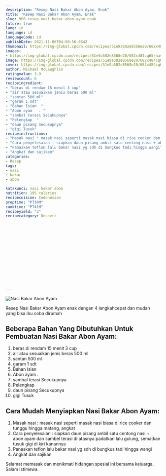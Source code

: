 ```yaml
---
description: "Resep Nasi Bakar Abon Ayam, Enak"
title: "Resep Nasi Bakar Abon Ayam, Enak"
slug: 900-resep-nasi-bakar-abon-ayam-enak
future: true
lang: id
language: id
languageCode: id
publishDate: 2021-11-06T04:50:56.084Z 
thumbnail: https://img-global.cpcdn.com/recipes/51e9a502e8568e20/682x484cq65/nasi-bakar-abon-ayam-foto-resep-utama.png
images:
- https://img-global.cpcdn.com/recipes/51e9a502e8568e20/682x484cq65/nasi-bakar-abon-ayam-foto-resep-utama.png
image: https://img-global.cpcdn.com/recipes/51e9a502e8568e20/682x484cq65/nasi-bakar-abon-ayam-foto-resep-utama.png
cover: https://img-global.cpcdn.com/recipes/51e9a502e8568e20/682x484cq65/nasi-bakar-abon-ayam-foto-resep-utama.png
author: Michael McLaughlin
ratingvalue: 3.9
reviewcount: 6
recipeingredient:
- "beras di rendam 15 menit 3 cup"
- "air atau sesuaikan jenis beras 500 ml"
- "santan 500 ml"
- "garam 1 sdt"
- "Bahan Isian  "
- "Abon ayam   . "
- "sambal terasi Secukupnya"
- "Pelengkap  "
- "daun pisang Secukupnya"
- "gigi Tusuk"
recipeinstructions:
- "Masak nasi : masak nasi seperti masak nasi biasa di rice cooker dan tunggu hingga matang, angkat"
- "Cara penyelesaian : siapkan daun pisang ambil satu centong nasi + abon ayam dan sambel terasi di atasnya padatkan lalu gulung, sematkan tusuk gigi di kiri kanannya"
- "Panaskan teflon lalu bakar nasi yg sdh di bungkus tadi hingga wangi"
- "Angkat dan sajikan"
categories:
- Resep
tags:
- nasi
- bakar
- abon

katakunci: nasi bakar abon 
nutrition: 195 calories
recipecuisine: Indonesian
preptime: "PT30M"
cooktime: "PT41M"
recipeyield: "3"
recipecategory: Dessert


     
    
    
    
    
    
    
    
    
    
    
      
    
---
```



![Nasi Bakar Abon Ayam](https://img-global.cpcdn.com/recipes/51e9a502e8568e20/682x484cq65/nasi-bakar-abon-ayam-foto-resep-utama.png)

Resep Nasi Bakar Abon Ayam  enak dengan 4 langkahcepat dan mudah yang bisa ibu coba dirumah

<!--inarticleads1-->

## Beberapa Bahan Yang Dibutuhkan Untuk Pembuatan Nasi Bakar Abon Ayam:

1. beras di rendam 15 menit 3 cup
1. air atau sesuaikan jenis beras 500 ml
1. santan 500 ml
1. garam 1 sdt
1. Bahan Isian  
1. Abon ayam   . 
1. sambal terasi Secukupnya
1. Pelengkap  
1. daun pisang Secukupnya
1. gigi Tusuk



<!--inarticleads2-->

## Cara Mudah Menyiapkan Nasi Bakar Abon Ayam:

1. Masak nasi : masak nasi seperti masak nasi biasa di rice cooker dan tunggu hingga matang, angkat
1. Cara penyelesaian : siapkan daun pisang ambil satu centong nasi + abon ayam dan sambel terasi di atasnya padatkan lalu gulung, sematkan tusuk gigi di kiri kanannya
1. Panaskan teflon lalu bakar nasi yg sdh di bungkus tadi hingga wangi
1. Angkat dan sajikan




Selamat memasak dan menikmati hidangan spesial ini bersama keluarga. Salam Istimewa.
